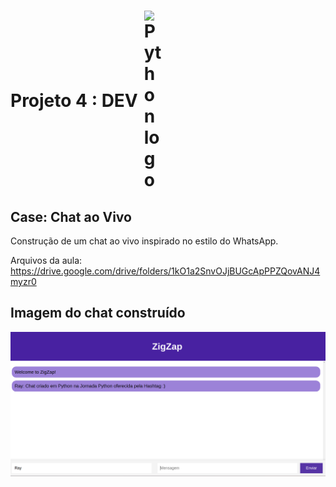 <h1 style="display: flex; align-items: center;">
  Projeto 4 : DEV
  <img src="https://cdn4.iconfinder.com/data/icons/scripting-and-programming-languages/512/Python_logo-512.png" alt="Python logo" width="30" style="margin-left: 10px;">
</h1>

## Case: Chat ao Vivo

Construção de um chat ao vivo inspirado no estilo do WhatsApp.

Arquivos da aula: https://drive.google.com/drive/folders/1kO1a2SnvOJjBUGcApPPZQovANJ4myzr0

## Imagem do chat construído

![](img/chat.png)